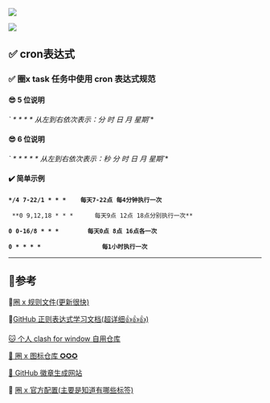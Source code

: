 ![](https://img.shields.io/badge/-Quantumult%20X%20%E8%87%AA%E7%94%A8-blue)

<img src="https://raw.githubusercontent.com/Parantric/picture-bed/main/202304102110541.png"  />

## :white_check_mark: cron表达式

### :white_check_mark: 圈x task 任务中使用 cron 表达式规范

#### :sunglasses: 5 位说明

 **\`* \* \* \* \*  从左到右依次表示：分 时 日 月 星期`**

#### :sunglasses: 6 位说明

 **\`* \* \* \* \* \* 从左到右依次表示：秒 分 时 日 月 星期`**

#### :heavy_check_mark: 简单示例

 **`*/4 7-22/1 * * *    每天7-22点 每4分钟执行一次`**

` **0 9,12,18 * * *      每天9点 12点 18点分别执行一次**`

 **`0 0-16/8 * * *        每天0点 8点 16点各一次`**

 **`0 * * * *                 每1小时执行一次`**

---

## 📑参考

:link:[圈 x 规则文件(更新很快)](https://github.com/Parantric/ios_rule_script/tree/master/rule/QuantumultX)

:link:[GitHub 正则表达式学习文档(超详细👍👍👍)](https://github.com/Parantric/learn-regex/blob/master/translations/README-cn.md)

[:cat: 个人 clash for window 自用仓库](https://github.com/Parantric/ACL4SSR)

[:link: 圈 x 图标仓库 ✪✪✪](https://github.com/Parantric/mini)

[🐶 GitHub 徽章生成网站](https://shields.io/category/test-results)

:link: [圈 x 官方配置(主要是知道有哪些标签)](https://github.com/Parantric/Quantumult-X--/blob/master/sample.conf)





